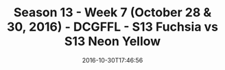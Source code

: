---
title: Season 13 - Week 7 (October 28 & 30, 2016) - DCGFFL - S13 Fuchsia vs S13 Neon
  Yellow
teams-score:
- team: _teams/s13-fuchsia.md
  score:
- team: _teams/s13-neon-yellow.md
  score: 0
mvp: S. Steinhardt (Fuchsia); J. Johnson (Neon Yellow)
game-ball: S. Williams (Fuchsia); T. Leonard (Neon Yellow)
season: 13
week: 7
date: '2016-10-30T17:46:56'
pageid: season-13-week-7-october-28-30-2016-4815-vs-4821
---